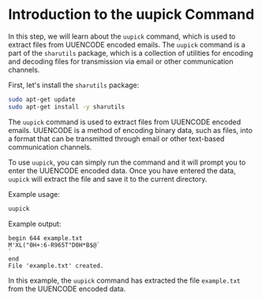 # Introduction to the uupick Command

In this step, we will learn about the `uupick` command, which is used to extract files from UUENCODE encoded emails. The `uupick` command is a part of the `sharutils` package, which is a collection of utilities for encoding and decoding files for transmission via email or other communication channels.

First, let's install the `sharutils` package:

```bash
sudo apt-get update
sudo apt-get install -y sharutils
```

The `uupick` command is used to extract files from UUENCODE encoded emails. UUENCODE is a method of encoding binary data, such as files, into a format that can be transmitted through email or other text-based communication channels.

To use `uupick`, you can simply run the command and it will prompt you to enter the UUENCODE encoded data. Once you have entered the data, `uupick` will extract the file and save it to the current directory.

Example usage:

```bash
uupick
```

Example output:

```
begin 644 example.txt
M'XL("0H+:6-R965T"D0H*B$@`
`
end
File 'example.txt' created.
```

In this example, the `uupick` command has extracted the file `example.txt` from the UUENCODE encoded data.
